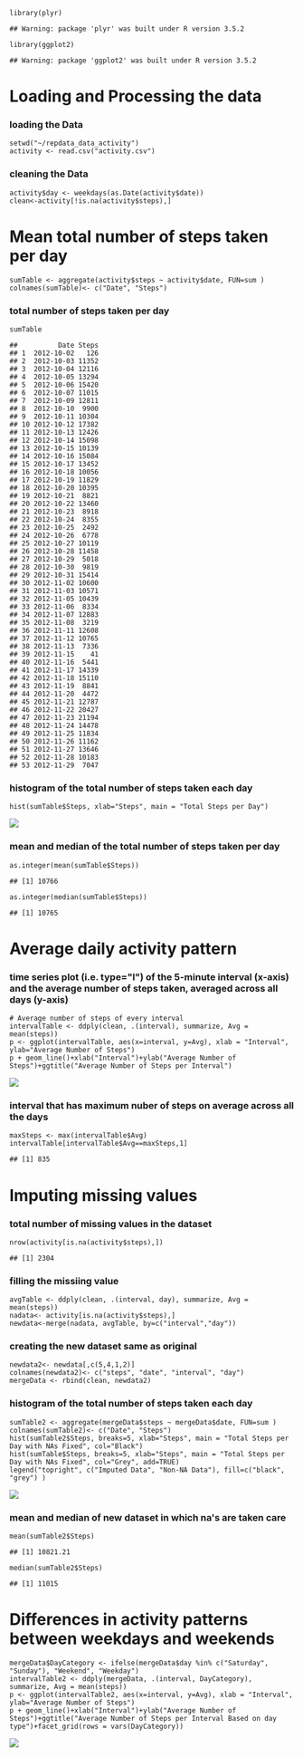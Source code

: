     library(plyr)

    ## Warning: package 'plyr' was built under R version 3.5.2

    library(ggplot2)

    ## Warning: package 'ggplot2' was built under R version 3.5.2

Loading and Processing the data
===============================

### loading the Data

    setwd("~/repdata_data_activity")
    activity <- read.csv("activity.csv")

### cleaning the Data

    activity$day <- weekdays(as.Date(activity$date))
    clean<-activity[!is.na(activity$steps),]

Mean total number of steps taken per day
========================================

    sumTable <- aggregate(activity$steps ~ activity$date, FUN=sum )
    colnames(sumTable)<- c("Date", "Steps")

### total number of steps taken per day

    sumTable

    ##          Date Steps
    ## 1  2012-10-02   126
    ## 2  2012-10-03 11352
    ## 3  2012-10-04 12116
    ## 4  2012-10-05 13294
    ## 5  2012-10-06 15420
    ## 6  2012-10-07 11015
    ## 7  2012-10-09 12811
    ## 8  2012-10-10  9900
    ## 9  2012-10-11 10304
    ## 10 2012-10-12 17382
    ## 11 2012-10-13 12426
    ## 12 2012-10-14 15098
    ## 13 2012-10-15 10139
    ## 14 2012-10-16 15084
    ## 15 2012-10-17 13452
    ## 16 2012-10-18 10056
    ## 17 2012-10-19 11829
    ## 18 2012-10-20 10395
    ## 19 2012-10-21  8821
    ## 20 2012-10-22 13460
    ## 21 2012-10-23  8918
    ## 22 2012-10-24  8355
    ## 23 2012-10-25  2492
    ## 24 2012-10-26  6778
    ## 25 2012-10-27 10119
    ## 26 2012-10-28 11458
    ## 27 2012-10-29  5018
    ## 28 2012-10-30  9819
    ## 29 2012-10-31 15414
    ## 30 2012-11-02 10600
    ## 31 2012-11-03 10571
    ## 32 2012-11-05 10439
    ## 33 2012-11-06  8334
    ## 34 2012-11-07 12883
    ## 35 2012-11-08  3219
    ## 36 2012-11-11 12608
    ## 37 2012-11-12 10765
    ## 38 2012-11-13  7336
    ## 39 2012-11-15    41
    ## 40 2012-11-16  5441
    ## 41 2012-11-17 14339
    ## 42 2012-11-18 15110
    ## 43 2012-11-19  8841
    ## 44 2012-11-20  4472
    ## 45 2012-11-21 12787
    ## 46 2012-11-22 20427
    ## 47 2012-11-23 21194
    ## 48 2012-11-24 14478
    ## 49 2012-11-25 11834
    ## 50 2012-11-26 11162
    ## 51 2012-11-27 13646
    ## 52 2012-11-28 10183
    ## 53 2012-11-29  7047

### histogram of the total number of steps taken each day

    hist(sumTable$Steps, xlab="Steps", main = "Total Steps per Day")

![](PA1_template_files/figure-markdown_strict/unnamed-chunk-6-1.png)

### mean and median of the total number of steps taken per day

    as.integer(mean(sumTable$Steps))

    ## [1] 10766

    as.integer(median(sumTable$Steps))

    ## [1] 10765

Average daily activity pattern
==============================

### time series plot (i.e. type="l") of the 5-minute interval (x-axis) and the average number of steps taken, averaged across all days (y-axis)

    # Average number of steps of every interval 
    intervalTable <- ddply(clean, .(interval), summarize, Avg = mean(steps))
    p <- ggplot(intervalTable, aes(x=interval, y=Avg), xlab = "Interval", ylab="Average Number of Steps")
    p + geom_line()+xlab("Interval")+ylab("Average Number of Steps")+ggtitle("Average Number of Steps per Interval")

![](PA1_template_files/figure-markdown_strict/unnamed-chunk-8-1.png)

### interval that has maximum nuber of steps on average across all the days

    maxSteps <- max(intervalTable$Avg)
    intervalTable[intervalTable$Avg==maxSteps,1]

    ## [1] 835

Imputing missing values
=======================

### total number of missing values in the dataset

    nrow(activity[is.na(activity$steps),])

    ## [1] 2304

### filling the missiing value

    avgTable <- ddply(clean, .(interval, day), summarize, Avg = mean(steps))
    nadata<- activity[is.na(activity$steps),]
    newdata<-merge(nadata, avgTable, by=c("interval","day"))

### creating the new dataset same as original

    newdata2<- newdata[,c(5,4,1,2)]
    colnames(newdata2)<- c("steps", "date", "interval", "day")
    mergeData <- rbind(clean, newdata2)

### histogram of the total number of steps taken each day

    sumTable2 <- aggregate(mergeData$steps ~ mergeData$date, FUN=sum )
    colnames(sumTable2)<- c("Date", "Steps")
    hist(sumTable2$Steps, breaks=5, xlab="Steps", main = "Total Steps per Day with NAs Fixed", col="Black")
    hist(sumTable$Steps, breaks=5, xlab="Steps", main = "Total Steps per Day with NAs Fixed", col="Grey", add=TRUE)
    legend("topright", c("Imputed Data", "Non-NA Data"), fill=c("black", "grey") )

![](PA1_template_files/figure-markdown_strict/unnamed-chunk-13-1.png)

### mean and median of new dataset in which na's are taken care

    mean(sumTable2$Steps)

    ## [1] 10821.21

    median(sumTable2$Steps)

    ## [1] 11015

Differences in activity patterns between weekdays and weekends
==============================================================

    mergeData$DayCategory <- ifelse(mergeData$day %in% c("Saturday", "Sunday"), "Weekend", "Weekday")
    intervalTable2 <- ddply(mergeData, .(interval, DayCategory), summarize, Avg = mean(steps))
    p <- ggplot(intervalTable2, aes(x=interval, y=Avg), xlab = "Interval", ylab="Average Number of Steps")
    p + geom_line()+xlab("Interval")+ylab("Average Number of Steps")+ggtitle("Average Number of Steps per Interval Based on day type")+facet_grid(rows = vars(DayCategory))

![](PA1_template_files/figure-markdown_strict/unnamed-chunk-15-1.png)
